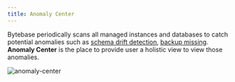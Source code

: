 ```yaml
---
title: Anomaly Center
---
```


Bytebase periodically scans all managed instances and databases to catch potential anomalies such as [schema drift detection](/docs/anomaly-detection/drift-detection), [backup missing](/docs/disaster-recovery/backup-restore-database/overview). **Anomaly Center** is the place to provide user a holistic view to view those anomalies.

![anomaly-center](/docs/anomaly-center.png)
